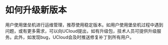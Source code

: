 

# 如何升级新版本

用户使用堡垒机进行运维管理，推荐使用稳定版本。如用户使用堡垒机过程中遇到问题，或有更多需求，可以向UCloud提出，如有升级包，技术人员可提供升级服务。此外，如发现bug，UCloud会及时推送修复补丁到所有用户。
